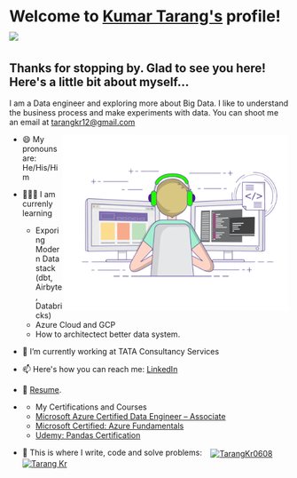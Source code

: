 # Welcome to [Kumar Tarang's](https://worldoftheweb.github.io/Kumar/) profile! <a href="https://worldoftheweb.github.io/Kumar/"><img src="https://media.giphy.com/media/hvRJCLFzcasrR4ia7z/giphy.gif" width="25px"></a>

## Thanks for stopping by. Glad to see you here! Here's a little bit about myself...&nbsp;

I am a Data engineer and exploring more about Big Data. I like to understand the business process and make experiments with data. 
You can shoot me an email at [tarangkr12@gmail.com](mailto:tarangkr12@gmail.com)

<img align="right" alt="GIF" src="https://github.com/AswinBarath/AswinBarath/blob/master/coding.gif?raw=true" width="408" height="318" />

- 😄 My pronouns are: He/His/Him
- 🧑🏻‍🏫 I am currenly learning
   - Exporing Modern Data stack (dbt, Airbyte, Databricks)
   - Azure Cloud and GCP
   - How to architectect better data system.
- 🔭 I’m currently working at TATA Consultancy Services
- 📫 Here's how you can reach me: [LinkedIn](https://www.linkedin.com/in/kumar-tarang-276a20212/)
- 📝 [Resume](https://drive.google.com/file/d/1Tn7Xj-2nRe7PWu8zU3ASIwIyqTyXDlFW/view?usp=drive_link).
- - My Certifications and Courses
  - [Microsoft Azure Certified Data Engineer – Associate](https://www.credly.com/badges/7aa6b702-67e6-4e4a-beb7-4b28d2f4fdb1/public_url)
  - [Microsoft Certified: Azure Fundamentals](https://www.credly.com/badges/44aeaf08-e201-4724-89dc-28f9189f6974/public_url)
  - [Udemy: Pandas Certification](https://drive.google.com/file/d/1YYIMGJ68crhrxuL2WfcGNMfSiLrb9E0B/view?usp=drive_link)

- 💪 This is where I write, code and solve problems:
&nbsp;&nbsp;
<a href="https://leetcode.com/TarangKr0608/" target="_blank"><img align="center" src="https://raw.githubusercontent.com/rahuldkjain/github-profile-readme-generator/master/src/images/icons/Social/leet-code.svg" alt="TarangKr0608" height="30" width="40" /></a>
&nbsp;
<a href="https://www.hackerrank.com/skullcrusher1131?hr_r=1" target="_blank"><img align="center" src="https://raw.githubusercontent.com/rahuldkjain/github-profile-readme-generator/master/src/images/icons/Social/hackerrank.svg" alt="Tarang Kr" height="30" width="40" /></a>
&nbsp;
